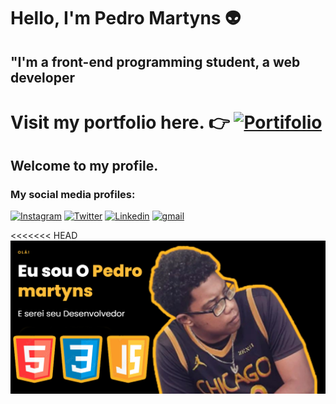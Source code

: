 # Hello, I'm Pedro Martyns 👽
 ## "I'm a front-end programming student, a web developer
# Visit my portfolio here. 👉 [![Portifolio](https://img.icons8.com/?size=1x&id=ezygyOmhtLWn&format=png)](https://opedromartyns.vercel.app/)
## Welcome to my profile.
### My social media profiles:
[![Instagram](https://img.shields.io/badge/Instagram-E4405F?style=for-the-badge&logo=instagram&logoColor=white)](https://www.instagram.com/opedromartyns/)
[![Twitter](https://img.shields.io/badge/Twitter-1DA1F2?style=for-the-badge&logo=twitter&logoColor=white)](https://twitter.com/Opedromartyns/)
[![Linkedin](https://img.shields.io/badge/LinkedIn-0077B5?style=for-the-badge&logo=linkedin&logoColor=white)](https://www.linkedin.com/in/pedro-martins-83568a20a/) 
[![gmail](https://img.shields.io/badge/Gmail-D14836?style=for-the-badge&logo=gmail&logoColor=white)](href="mailto:opedromartyns@gmail.com.") 




<<<<<<< HEAD
 <img src="https://raw.githubusercontent.com/OPedromartyns/opedromartyns/main/fotopedro.jpg" alt="Minha Figura">

